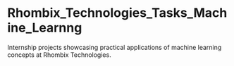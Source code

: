 # Rhombix_Technologies_Tasks_Machine_Learnng
Internship projects showcasing practical applications of machine learning concepts at Rhombix Technologies.
